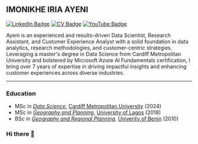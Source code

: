 ## IMONIKHE IRIA AYENI
[![LinkedIn Badge](https://img.shields.io/badge/My-LinkedIn-blue)](https://www.linkedin.com/in/imonikhe-ayeni/)
[![CV Badge](https://img.shields.io/badge/My-CV-critical)](https://imonikheayeni.github.io/Imonikhe%20Iria%20Ayeni%20CV.html)
[![YouTube Badge](https://img.shields.io/badge/My-Website-lightgrey)](https://imonikheayeni.github.io/)


Ayeni is an experienced and results-driven Data Scientist, Research Assistant, and Customer Experience Analyst with a solid foundation in data analytics, research methodologies, and customer-centric strategies. Leveraging a master's degree in Data Science from Cardiff Metropolitan University and bolstered by Microsoft Azure AI Fundamentals certification, I bring over 7 years of expertise in driving impactful insights and enhancing customer experiences across diverse industries.

---
### **Education**

* MSc in [_Data Science_](https://www.cardiffmet.ac.uk/technologies/courses/Pages/Data-Science-MSc.aspx), [Cardiff Metropolitan University](https://www.cardiffmet.ac.uk/Pages/default.aspx) (2024)
* MSc in [_Geography and Planning_](http://sosc.unilag.edu.ng/?page_id=451), [University of Lagos](https://unilag.edu.ng/) (2018)
* BSc in [_Geography and Regional Planning_](https://socsci.uniben.edu/department-of-geography-and-regional-planning/), [Univerity of Benin](https://www.uniben.edu/index.html) (2010)


### Hi there 👋

<!--
**imonikheayeni/imonikheayeni** is a ✨ _special_ ✨ repository because its `README.md` (this file) appears on your GitHub profile.

Here are some ideas to get you started:

- 🔭 I’m currently working on ...
- 🌱 I’m currently learning ...
- 👯 I’m looking to collaborate on ...
- 🤔 I’m looking for help with ...
- 💬 Ask me about ...
- 📫 How to reach me: ...
- 😄 Pronouns: ...
- ⚡ Fun fact: ...
-->
